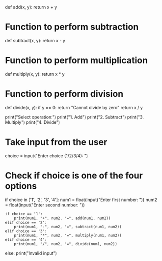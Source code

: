 def add(x, y):
    return x + y

# Function to perform subtraction
def subtract(x, y):
    return x - y

# Function to perform multiplication
def multiply(x, y):
    return x * y

# Function to perform division
def divide(x, y):
    if y == 0:
        return "Cannot divide by zero"
    return x / y

print("Select operation:")
print("1. Add")
print("2. Subtract")
print("3. Multiply")
print("4. Divide")

# Take input from the user
choice = input("Enter choice (1/2/3/4): ")

# Check if choice is one of the four options
if choice in ['1', '2', '3', '4']:
    num1 = float(input("Enter first number: "))
    num2 = float(input("Enter second number: "))

    if choice == '1':
        print(num1, "+", num2, "=", add(num1, num2))
    elif choice == '2':
        print(num1, "-", num2, "=", subtract(num1, num2))
    elif choice == '3':
        print(num1, "*", num2, "=", multiply(num1, num2))
    elif choice == '4':
        print(num1, "/", num2, "=", divide(num1, num2))
else:
    print("Invalid input")
